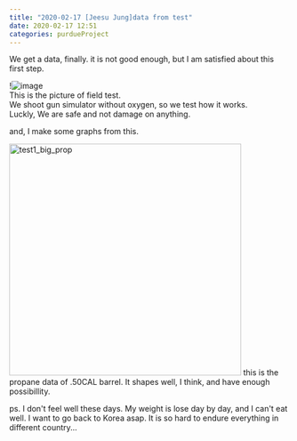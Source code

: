 ```yaml
---
title: "2020-02-17 [Jeesu Jung]data from test"
date: 2020-02-17 12:51
categories: purdueProject
---
```

  

We get a data, finally. it is not good enough, but I am satisfied about this first step.  
  
!![image](https://user-images.githubusercontent.com/26360997/74676258-9a544100-5183-11ea-800a-71a47d147c02.png)  
This is the picture of field test.   
We shoot gun simulator without oxygen, so we test how it works.  
Luckly, We are safe and not damage on anything.  
  
and, I make some graphs from this.  
  
<img width="417" alt="test1_big_prop" src="https://user-images.githubusercontent.com/26360997/74676362-e2736380-5183-11ea-9d49-751a8252c289.PNG">  
this is the propane data of .50CAL barrel. It shapes well, I think, and have enough possibillity.  
  
  
ps. I don't feel well these days. My weight is lose day by day, and I can't eat well. I want to go back to Korea asap. It is so hard to endure everything in different country...    